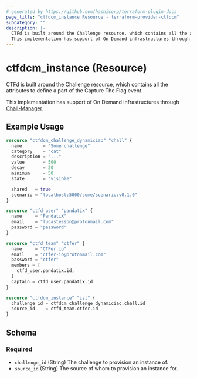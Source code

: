 ```yaml
---
# generated by https://github.com/hashicorp/terraform-plugin-docs
page_title: "ctfdcm_instance Resource - terraform-provider-ctfdcm"
subcategory: ""
description: |-
  CTFd is built around the Challenge resource, which contains all the attributes to define a part of the Capture The Flag event.
  This implementation has support of On Demand infrastructures through Chall-Manager https://github.com/ctfer-io/chall-manager.
---
```


# ctfdcm_instance (Resource)

CTFd is built around the Challenge resource, which contains all the attributes to define a part of the Capture The Flag event.

This implementation has support of On Demand infrastructures through [Chall-Manager](https://github.com/ctfer-io/chall-manager).

## Example Usage

```terraform
resource "ctfdcm_challenge_dynamiciac" "chall" {
  name        = "Some challenge"
  category    = "cat"
  description = "..."
  value       = 500
  decay       = 20
  minimum     = 50
  state       = "visible"

  shared   = true
  scenario = "localhost:5000/some/scenario:v0.1.0"
}

resource "ctfd_user" "pandatix" {
  name     = "PandatiX"
  email    = "lucastesson@protonmail.com"
  password = "password"
}

resource "ctfd_team" "ctfer" {
  name     = "CTFer.io"
  email    = "ctfer-io@protonmail.com"
  password = "ctfer"
  members = [
    ctfd_user.pandatix.id,
  ]
  captain = ctfd_user.pandatix.id
}

resource "ctfdcm_instance" "ist" {
  challenge_id = ctfdcm_challenge_dynamiciac.chall.id
  source_id    = ctfd_team.ctfer.id
}
```

<!-- schema generated by tfplugindocs -->
## Schema

### Required

- `challenge_id` (String) The challenge to provision an instance of.
- `source_id` (String) The source of whom to provision an instance for.
